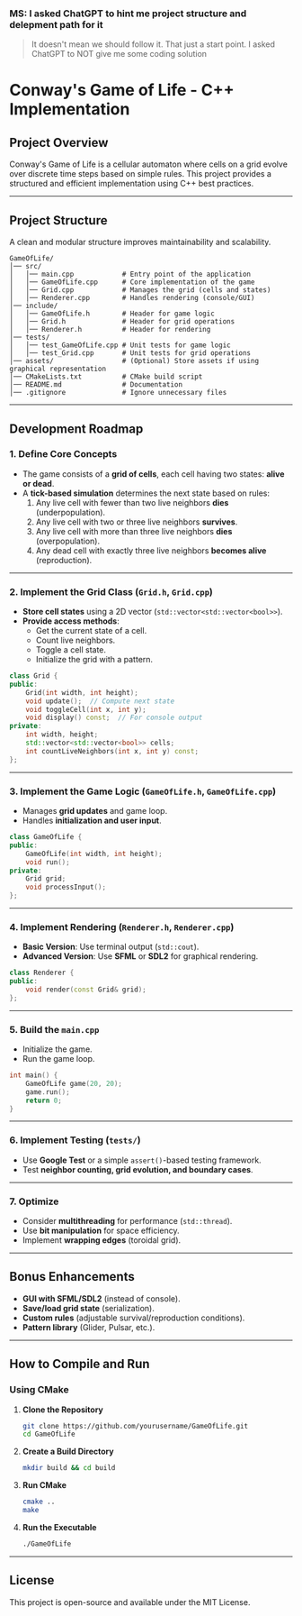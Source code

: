 ### MS: I asked ChatGPT to hint me project structure and delepment path for it

> It doesn't mean we should follow it. That just a start point.
> I asked ChatGPT to NOT give me some coding solution


# **Conway's Game of Life - C++ Implementation**

## **Project Overview**
Conway's Game of Life is a cellular automaton where cells on a grid evolve over discrete time steps based on simple rules. This project provides a structured and efficient implementation using C++ best practices.

---

## **Project Structure**
A clean and modular structure improves maintainability and scalability.

```
GameOfLife/
│── src/
│   │── main.cpp            # Entry point of the application
│   │── GameOfLife.cpp      # Core implementation of the game
│   │── Grid.cpp            # Manages the grid (cells and states)
│   │── Renderer.cpp        # Handles rendering (console/GUI)
│── include/
│   │── GameOfLife.h        # Header for game logic
│   │── Grid.h              # Header for grid operations
│   │── Renderer.h          # Header for rendering
│── tests/
│   │── test_GameOfLife.cpp # Unit tests for game logic
│   │── test_Grid.cpp       # Unit tests for grid operations
│── assets/                 # (Optional) Store assets if using graphical representation
│── CMakeLists.txt          # CMake build script
│── README.md               # Documentation
│── .gitignore              # Ignore unnecessary files
```

---

## **Development Roadmap**
### **1. Define Core Concepts**
- The game consists of a **grid of cells**, each cell having two states: **alive or dead**.
- A **tick-based simulation** determines the next state based on rules:
  1. Any live cell with fewer than two live neighbors **dies** (underpopulation).
  2. Any live cell with two or three live neighbors **survives**.
  3. Any live cell with more than three live neighbors **dies** (overpopulation).
  4. Any dead cell with exactly three live neighbors **becomes alive** (reproduction).

---

### **2. Implement the Grid Class (`Grid.h`, `Grid.cpp`)**
- **Store cell states** using a 2D vector (`std::vector<std::vector<bool>>`).
- **Provide access methods**:
  - Get the current state of a cell.
  - Count live neighbors.
  - Toggle a cell state.
  - Initialize the grid with a pattern.

```cpp
class Grid {
public:
    Grid(int width, int height);
    void update();  // Compute next state
    void toggleCell(int x, int y);
    void display() const;  // For console output
private:
    int width, height;
    std::vector<std::vector<bool>> cells;
    int countLiveNeighbors(int x, int y) const;
};
```

---

### **3. Implement the Game Logic (`GameOfLife.h`, `GameOfLife.cpp`)**
- Manages **grid updates** and game loop.
- Handles **initialization and user input**.

```cpp
class GameOfLife {
public:
    GameOfLife(int width, int height);
    void run();
private:
    Grid grid;
    void processInput();
};
```

---

### **4. Implement Rendering (`Renderer.h`, `Renderer.cpp`)**
- **Basic Version**: Use terminal output (`std::cout`).
- **Advanced Version**: Use **SFML** or **SDL2** for graphical rendering.

```cpp
class Renderer {
public:
    void render(const Grid& grid);
};
```

---

### **5. Build the `main.cpp`**
- Initialize the game.
- Run the game loop.

```cpp
int main() {
    GameOfLife game(20, 20);
    game.run();
    return 0;
}
```

---

### **6. Implement Testing (`tests/`)**
- Use **Google Test** or a simple `assert()`-based testing framework.
- Test **neighbor counting, grid evolution, and boundary cases**.

---

### **7. Optimize**
- Consider **multithreading** for performance (`std::thread`).
- Use **bit manipulation** for space efficiency.
- Implement **wrapping edges** (toroidal grid).

---

## **Bonus Enhancements**
- **GUI with SFML/SDL2** (instead of console).
- **Save/load grid state** (serialization).
- **Custom rules** (adjustable survival/reproduction conditions).
- **Pattern library** (Glider, Pulsar, etc.).

---

## **How to Compile and Run**
### **Using CMake**
1. **Clone the Repository**
   ```sh
   git clone https://github.com/yourusername/GameOfLife.git
   cd GameOfLife
   ```
2. **Create a Build Directory**
   ```sh
   mkdir build && cd build
   ```
3. **Run CMake**
   ```sh
   cmake ..
   make
   ```
4. **Run the Executable**
   ```sh
   ./GameOfLife
   ```

---

## **License**
This project is open-source and available under the MIT License.

